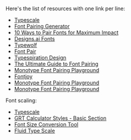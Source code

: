 Here's the list of resources with one link per line:

- [Typescale](https://typescale.com/)
- [Font Pairing Generator](https://flyerwiz.app/font-pairing-generator/)
- [10 Ways to Pair Fonts for Maximum Impact](https://www.adobe.com/express/learn/blog/10-ways-to-pair-fonts-for-maximum-impact)
- [Designs.ai Fonts](https://designs.ai/fonts/)
- [Typewolf](https://www.typewolf.com/)
- [Font Pair](https://www.fontpair.co/all)
- [Typespiration Design](https://typespiration.com/design/)
- [The Ultimate Guide to Font Pairing](https://www.canva.com/learn/the-ultimate-guide-to-font-pairing/)
- [Monotype Font Pairing Playground](https://www.monotype.com/font-pairing#/playground?fontPair1=Zapf%20Calligraphic%20801&fontPair2=Winterthur)
- [Fontjoy](https://fontjoy.com/)
- [Monotype Font Pairing Playground](https://www.monotype.com/font-pairing#/playground?fontPair1=Yorkten%20Slab&fontPair2=Aribau%20Grotesk)
- [Monotype Font Pairing Playground](https://www.monotype.com/font-pairing#/playground?fontPair1=Yorkten%20Slab&fontPair2=Aribau%20Grotesk)

Font scaling:

- [Typescale](https://typescale.com/)
- [GRT Calculator Styles - Basic Section](https://grtcalculator.com/styles/#section-basic)
- [Font Size Conversion Tool](https://websemantics.uk/tools/font-size-conversion-pixel-point-em-rem-percent/)
- [Fluid Type Scale](https://www.fluid-type-scale.com/)
